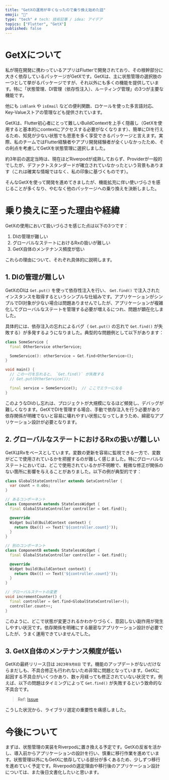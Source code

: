 ```yaml
---
title: "GetXの運用が辛くなったので乗り換え始めた話"
emoji: "🚀"
type: "tech" # tech: 技術記事 / idea: アイデア
topics: ["Flutter", "GetX"]
published: false
---
```


# GetXについて

私が現在開発に携わっているアプリはFlutterで開発されており、その根幹部分に大きく依存しているパッケージがGetXです。GetXは、主に状態管理の選択肢の一つとして挙がるパッケージですが、それ以外にも多くの機能を提供しています。特に「状態管理、DI管理（依存性注入）、ルーティング管理」の3つが主要な機能です。

他にも `isBlank` や `isEmail` などの便利関数、ロケールを使った多言語対応、Key-Valueストアの管理なども提供されています。

GetXは、Flutter初心者にとって難しいBuildContextを上手く隠蔽し（GetXを使用すると基本的にcontextにアクセスする必要がなくなります）、簡単にDIを行えるため、知見が少ない状態でも恩恵を多く享受できるパッケージと言えます。実際、私のチームではFlutter経験者やアプリ開発経験者が全くいなかったため、その利点を考慮してGetXを状態管理に選択しました。

約3年前の選定当時は、現在ほどRiverpodが成熟しておらず、Providerが一般的でしたが、デファクトスタンダードが確立されていなかったという背景もあります（これは確実な情報ではなく、私の印象に基づくものです）。

そんなGetXを使って開発を進めてきましたが、機能拡充に伴い使いづらさを感じることが多くなり、やむなく他のパッケージへの乗り換えを決断しました。

# 乗り換えに至った理由や経緯

GetXの使用において扱いづらさを感じた点は以下の3つです：

1. DIの管理が難しい
2. グローバルなステートにおけるRxの扱いが難しい
3. GetX自体のメンテナンス頻度が低い

これらの理由について、それぞれ具体的に説明します。

## 1. DIの管理が難しい

GetXのDIは `Get.put()` を使って依存性注入を行い、 `Get.find()` で注入されたインスタンスを取得するというシンプルな仕組みです。アプリケーションがシンプルでDI対象が少ない場合は問題ありませんでしたが、アプリケーションが複雑化してグローバルなステートを管理する必要が増えるにつれ、問題が顕在化しました。

具体的には、依存注入の忘れによるバグ（ `Get.put()` の忘れで `Get.find()` が失敗する）が多発するようになりました。典型的な問題例として以下があります：

```dart
class SomeService {
  final OtherService otherService;

  SomeService(): otherService = Get.find<OtherService>();
}

void main() {
  // この一行を忘れると、 `Get.find()` が失敗する
  // Get.put(OtherService());

  final service = SomeService();  // ここでエラーになる
}
```

このようなDIのし忘れは、プロジェクトが大規模になるほど頻発し、デバッグが難しくなります。GetXでDIを管理する場合、手動で依存注入を行う必要があり依存関係が明確でないと容易に壊れやすい状態になってしまうため、綿密なアプリケーション設計が必要となります。

## 2. グローバルなステートにおけるRxの扱いが難しい

GetXはRxをベースとしています。変数の更新を容易に監視できる一方で、変数がどこで使用されているかを把握するのが難しく感じました。特にグローバルなステートにおいては、どこで使用されているかが不明瞭で、軽微な修正が関係のない箇所に影響を与えることがありました。以下の例が典型的です：

```dart
class GlobalStateController extends GetxController {
  var count = 0.obs;
}

// あるコンポーネント
class ComponentA extends StatelessWidget {
  final GlobalStateController controller = Get.find();

  @override
  Widget build(BuildContext context) {
    return Obx(() => Text('${controller.count}'));
  }
}

// 別のコンポーネント
class ComponentB extends StatelessWidget {
  final GlobalStateController controller = Get.find();

  @override
  Widget build(BuildContext context) {
    return Obx(() => Text('${controller.count}'));
  }
}

// グローバルステートの変更
void incrementCounter() {
  final controller = Get.find<GlobalStateController>();
  controller.count++;
}
```

このように、どこで状態が変更されるかわかりづらく、意図しない副作用が発生しやすい状況です。依存関係を明確にする厳密なアプリケーション設計が必要でしたが、うまく運用できていませんでした。

## 3. GetX自体のメンテナンス頻度が低い

GetXの最終リリース日は `2023年9月8日` です。機能のアップデートがないだけならまだしも、不具合修正も行われないため非常に問題となっています。GetXに起因する不具合がいくつかあり、数ヶ月経っても修正されていない状況です。例えば、以下の問題はタイミングによって `Get.find()` が失敗するという致命的な不具合です。

> Ref: [Issue](https://github.com/jonataslaw/getx/issues/3112)

こうした状況から、ライブラリ選定の重要性を痛感しました。

# 今後について

まずは、状態管理の実装をRiverpodに置き換える予定です。GetXの反省を活かし、導入前からアプリケーションの設計を行い、慎重に移行作業を進めています。状態管理以外にもGetXに依存している部分が多くあるため、少しずつ移行を進めていく予定です。Riverpodの選定理由や移行後のアプリケーション設計については、また後日文書化したいと思います。
